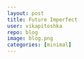 ```yaml
---
layout: post
title: Future Imperfect 
user: vikapitoshka
repo: blog
image: blog.png
categories: [minimal]
---
```

